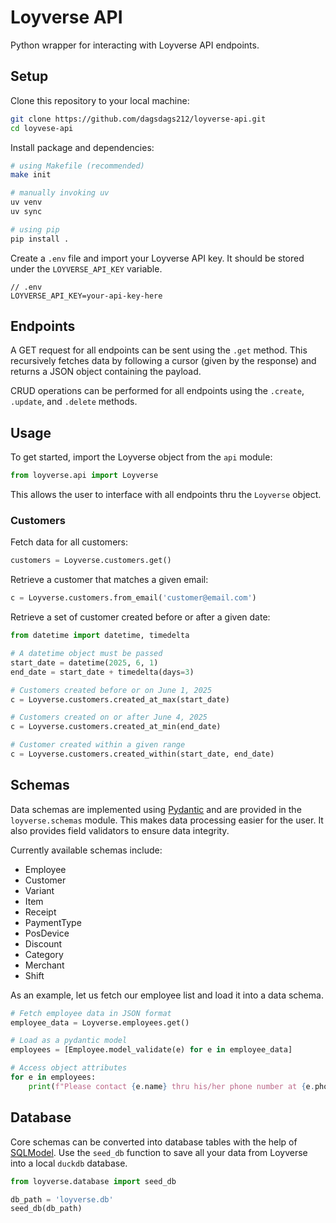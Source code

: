 # Loyverse API

Python wrapper for interacting with Loyverse API endpoints.

## Setup

Clone this repository to your local machine:
```sh
git clone https://github.com/dagsdags212/loyverse-api.git
cd loyvese-api
```

Install package and dependencies:
```sh
# using Makefile (recommended)
make init

# manually invoking uv
uv venv
uv sync

# using pip
pip install .
```

Create a `.env` file and import your Loyverse API key. It should be stored under the `LOYVERSE_API_KEY` variable.

```
// .env
LOYVERSE_API_KEY=your-api-key-here
```

## Endpoints

A GET request for all endpoints can be sent using the `.get` method. This recursively fetches data by following a cursor (given by the response) and returns a JSON object containing the payload.

CRUD operations can be performed for all endpoints using the `.create`, `.update`, and `.delete` methods.

## Usage

To get started, import the Loyverse object from the `api` module:

```python
from loyverse.api import Loyverse
```

This allows the user to interface with all endpoints thru the `Loyverse` object.

### Customers

Fetch data for all customers:

```python
customers = Loyverse.customers.get()
```

Retrieve a customer that matches a given email:
```python
c = Loyverse.customers.from_email('customer@email.com')
```

Retrieve a set of customer created before or after a given date:

```python
from datetime import datetime, timedelta

# A datetime object must be passed
start_date = datetime(2025, 6, 1)
end_date = start_date + timedelta(days=3)

# Customers created before or on June 1, 2025
c = Loyverse.customers.created_at_max(start_date)

# Customers created on or after June 4, 2025
c = Loyverse.customers.created_at_min(end_date)

# Customer created within a given range
c = Loyverse.customers.created_within(start_date, end_date)
```

## Schemas

Data schemas are implemented using [Pydantic](https://docs.pydantic.dev/latest/) and are provided in the `loyverse.schemas` module. This makes data processing easier for the user. It also provides field validators to ensure data integrity.

Currently available schemas include:

- Employee
- Customer
- Variant
- Item
- Receipt
- PaymentType
- PosDevice
- Discount
- Category
- Merchant
- Shift

As an example, let us fetch our employee list and load it into a data schema.

```python
# Fetch employee data in JSON format
employee_data = Loyverse.employees.get()

# Load as a pydantic model
employees = [Employee.model_validate(e) for e in employee_data]

# Access object attributes
for e in employees:
    print(f"Please contact {e.name} thru his/her phone number at {e.phone_number}")
```

## Database

Core schemas can be converted into database tables with the help of [SQLModel](https://sqlmodel.tiangolo.com/). Use the `seed_db` function to save all your data from Loyverse into a local `duckdb` database.

```python
from loyverse.database import seed_db

db_path = 'loyverse.db'
seed_db(db_path)
```